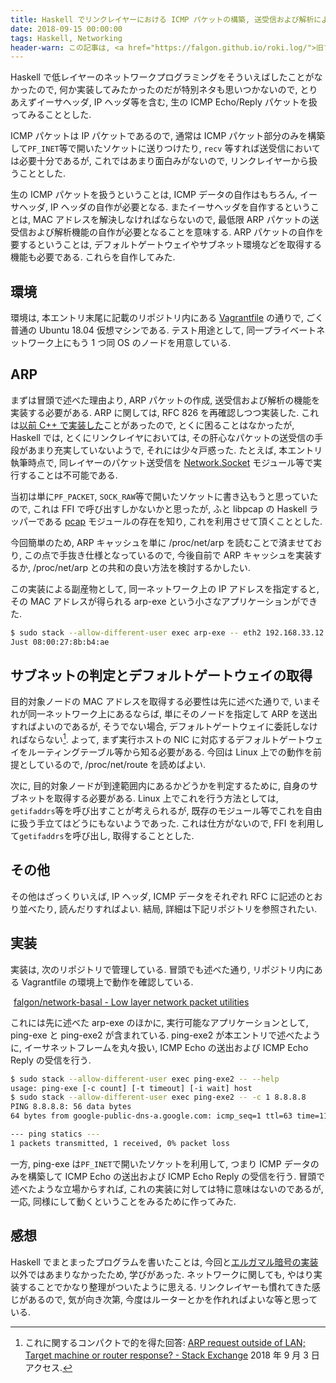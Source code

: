 ```yaml
---
title: Haskell でリンクレイヤーにおける ICMP パケットの構築, 送受信および解析による ping の実装
date: 2018-09-15 00:00:00
tags: Haskell, Networking
header-warn: この記事は, <a href="https://falgon.github.io/roki.log/">旧ブログ</a>から移植された記事です. よって, その内容として, <a href="https://falgon.github.io/roki.log/">旧ブログ</a>に依存した文脈が含まれている可能性があります. 予めご了承下さい.
---
```


Haskell で低レイヤーのネットワークプログラミングをそういえばしたことがなかったので, 
何か実装してみたかったのだが特別ネタも思いつかないので,
とりあえずイーサヘッダ, IP ヘッダ等を含む, 生の ICMP Echo/Reply パケットを扱ってみることとした.

ICMP パケットは IP パケットであるので, 
通常は ICMP パケット部分のみを構築して`PF_INET`等で開いたソケットに送りつけたり,
`recv` 等すれば送受信においては必要十分であるが, 
これではあまり面白みがないので, リンクレイヤーから扱うこととした.

生の ICMP パケットを扱うということは, ICMP データの自作はもちろん, イーサヘッダ, IP ヘッダの自作が必要となる.
またイーサヘッダを自作するということは, MAC アドレスを解決しなければならないので,
最低限 ARP パケットの送受信および解析機能の自作が必要となることを意味する.
ARP パケットの自作を要するということは, デフォルトゲートウェイやサブネット環境などを取得する機能も必要である.
これらを自作してみた.

<!--more-->

## 環境

環境は, 本エントリ末尾に記載のリポジトリ内にある 
[Vagrantfile](https://github.com/falgon/network-basal/blob/8ba27abae4fa69652756ef7941f6377d46b54eff/testenv/Vagrantfile) 
の通りで, ごく普通の Ubuntu 18.04 仮想マシンである.
テスト用途として, 同一プライベートネットワーク上にもう 1 つ同 OS のノードを用意している.

## ARP 

まずは冒頭で述べた理由より, ARP パケットの作成, 送受信および解析の機能を実装する必要がある.
ARP に関しては, RFC 826 を再確認しつつ実装した.
これは[以前 C++ で実装した](https://falgon.github.io/roki.log/posts/2018/%205月/01/detectPromiscuous/)ことがあったので,
とくに困ることはなかったが, Haskell では, とくにリンクレイヤにおいては, 
その肝心なパケットの送受信の手段があまり充実していないようで, それには少々戸惑った.
たとえば, 本エントリ執筆時点で, 同レイヤーのパケット送受信を
[Network.Socket](http://hackage.Haskell.org/package/network-2.8.0.0) モジュール等で実行することは不可能である.

当初は単に`PF_PACKET`, `SOCK_RAW`等で開いたソケットに書き込もうと思っていたので,
これは FFI で呼び出すしかないかと思ったが, ふと libpcap の Haskell ラッパーである
[pcap](http://hackage.Haskell.org/package/pcap) モジュールの存在を知り, これを利用させて頂くこととした.

今回簡単のため, ARP キャッシュを単に /proc/net/arp を読むことで済ませており, この点で手抜き仕様となっているので,
今後自前で ARP キャッシュを実装するか, /proc/net/arp との共和の良い方法を検討するかしたい.

この実装による副産物として, 
同一ネットワーク上の IP アドレスを指定すると, その MAC アドレスが得られる arp-exe という小さなアプリケーションができた.

```sh
$ sudo stack --allow-different-user exec arp-exe -- eth2 192.168.33.12 # リポジトリ内記載の vagrant 環境上で
Just 08:00:27:8b:b4:ae
```

## サブネットの判定とデフォルトゲートウェイの取得

目的対象ノードの MAC アドレスを取得する必要性は先に述べた通りで,
いまそれが同一ネットワーク上にあるならば, 単にそのノードを指定して ARP を送出すればよいのであるが,
そうでない場合, デフォルトゲートウェイに委託しなければならない[^1].
よって, まず実行ホストの NIC に対応するデフォルトゲートウェイをルーティングテーブル等から知る必要がある.
今回は Linux 上での動作を前提としているので, /proc/net/route を読めばよい.

次に, 目的対象ノードが到達範囲内にあるかどうかを判定するために, 
自身のサブネットを取得する必要がある. 
Linux 上でこれを行う方法としては, `getifaddrs`等を呼び出すことが考えられるが, 
既存のモジュール等でこれを自由に扱う手立てはどうにもないようであった.
これは仕方がないので, FFI を利用して`getifaddrs`を呼び出し, 取得することとした.

## その他

その他はざっくりいえば, IP ヘッダ, ICMP データをそれぞれ RFC に記述のとおり並べたり, 読んだりすればよい.
結局, 詳細は下記リポジトリを参照されたい.

## 実装

実装は, 次のリポジトリで管理している. 
冒頭でも述べた通り, リポジトリ内にある Vagrantfile の環境上で動作を確認している.

<div class="box has-text-centered is-shadowless">
<i class="fab fa-github" style="font-size: large; margin-right: 5px;"></i>
<a href="https://github.com/falgon/network-basal">falgon/network-basal - Low layer network packet utilities</a>
</div>


これには先に述べた arp-exe のほかに, 実行可能なアプリケーションとして,
ping-exe と ping-exe2 が含まれている. ping-exe2 が本エントリで述べたように,
イーサネットフレームを丸々扱い, ICMP Echo の送出および ICMP Echo Reply の受信を行う.

```sh
$ sudo stack --allow-different-user exec ping-exe2 -- --help
usage: ping-exe [-c count] [-t timeout] [-i wait] host
$ sudo stack --allow-different-user exec ping-exe2 -- -c 1 8.8.8.8
PING 8.8.8.8: 56 data bytes
64 bytes from google-public-dns-a.google.com: icmp_seq=1 ttl=63 time=11.432482s

--- ping statics ---
1 packets transmitted, 1 received, 0% packet loss
```

一方, ping-exe は`PF_INET`で開いたソケットを利用して, 
つまり ICMP データのみを構築して ICMP Echo の送出および ICMP Echo Reply の受信を行う.
冒頭で述べたような立場からすれば, これの実装に対しては特に意味はないのであるが,
一応, 同様にして動くということをみるために作ってみた.

## 感想

Haskell でまとまったプログラムを書いたことは, 今回と[エルガマル暗号の実装](https://falgon.github.io/roki.log/posts/2018/%207月/13/elgamalEncryption/)以外ではあまりなかったため, 
学びがあった. ネットワークに関しても, やはり実装することでかなり整理がついたように思える.
リンクレイヤーも慣れてきた感じがあるので, 気が向き次第, 今度はルーターとかを作れればよいな等と思っている.


[^1]: これに関するコンパクトで的を得た回答: [ARP request outside of LAN; Target machine or router response? - Stack Exchange](https://networkengineering.stackexchange.com/a/6854) 2018 年 9 月 3 日アクセス.
